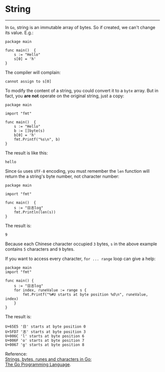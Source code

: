 # String
----
In `Go`, string is an immutable array of bytes. So if created, we can't change its value. E.g.:  

	package main
	
	func main()  {
		s := "Hello"
		s[0] = 'h'
	}

The compiler will complain:  

	cannot assign to s[0] 

To modify the content of a string, you could convert it to a `byte` array. But in fact, you **are not** operate on the original string, just a copy:  

	package main
	
	import "fmt"
	
	func main()  {
		s := "Hello"
		b := []byte(s)
		b[0] = 'h'
		fmt.Printf("%s\n", b)
	} 

The result is like this:  

	hello

Since `Go` uses `UTF-8` encoding, you must remember the `len` function will return the a string's byte number, not character number:  

	package main
	
	import "fmt"
	
	func main()  {
		s := "日志log"
		fmt.Println(len(s))
	} 

The result is:  

	9

Because each Chinese character occupied `3` bytes, `s` in the above example contains `5` characters and `9` bytes.  

If you want to access every character, `for ... range` loop can give a help:  

	package main
	import "fmt"
	
	func main() {
		s := "日志log"
		for index, runeValue := range s {
			fmt.Printf("%#U starts at byte position %d\n", runeValue, index)
		}
	}

The result is:  

	U+65E5 '日' starts at byte position 0
	U+5FD7 '志' starts at byte position 3
	U+006C 'l' starts at byte position 6
	U+006F 'o' starts at byte position 7
	U+0067 'g' starts at byte position 8

Reference:  
[Strings, bytes, runes and characters in Go](https://blog.golang.org/strings);  
[The Go Programming Language](http://www.gopl.io/).